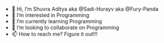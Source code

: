 - 👋 Hi, I’m Shuvra Aditya aka @Sadi-Hurayv aka @Fury-Panda
- 👀 I’m interested in Programming
- 🌱 I’m currently learning Programming
- 💞️ I’m looking to collaborate on Programming
- 📫 How to reach me? Figure it out!!!

<!---
Sadi-Hurayv/Sadi-Hurayv is a ✨ special ✨ repository because its `README.md` (this file) appears on your GitHub profile.
You can click the Preview link to take a look at your changes.
--->

